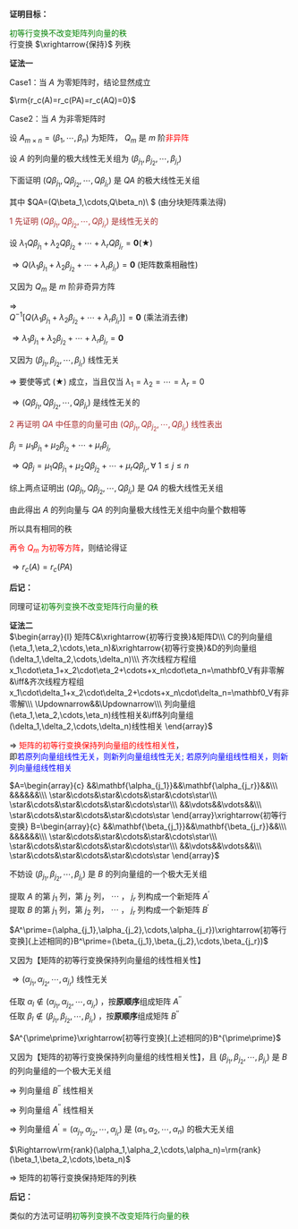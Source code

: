 **证明目标：**    
    
<font color=green>初等行变换不改变矩阵列向量的秩</font>    
行变换 $\xrightarrow{保持}$ 列秩    
    
**证法一**    
    
Case1：当 $A$ 为零矩阵时，结论显然成立    
    
 $\rm{r_c(A)=r_c(PA)=r_c(AQ)=0}$     
    
Case2：当 $A$ 为非零矩阵时    
    
设 $A_{m\times n}=(\beta_1,\cdots,\beta_n)$ 为矩阵， $Q_m$ 是 $m$ 阶<font color=red>非异阵</font>    
    
设 $A$ 的列向量的极大线性无关组为 $(\beta_{j_1},\beta_{j_2},\cdots,\beta_{j_r})$     
    
下面证明 $(Q\beta_{j_1},Q\beta_{j_2},\cdots,Q\beta_{j_r})$ 是 $QA$ 的极大线性无关组    
    
其中 $QA=(Q\beta_1,\cdots,Q\beta_n)\ $ (由分块矩阵乘法得)    
    
<font color=brown>1 先证明 $(Q\beta_{j_1},Q\beta_{j_2},\cdots,Q\beta_{j_r})$ 是线性无关的</font>    
    
设 $\lambda_1Q\beta_{j_1}+\lambda_2Q\beta_{j_2}+\cdots+\lambda_rQ\beta_{j_r}=\mathbf0(\bigstar)$     
    
 $\Rightarrow Q(\lambda_1\beta_{j_1}+\lambda_2\beta_{j_2}+\cdots+\lambda_r\beta_{j_r})=\mathbf0$  (矩阵数乘相融性)    
    
又因为 $Q_m$ 是 $m$ 阶非奇异方阵    
    
 $\Rightarrow$     
 $Q^{-1}[Q(\lambda_1\beta_{j_1}+\lambda_2\beta_{j_2}+\cdots+\lambda_r\beta_{j_r})]=\mathbf0$  (乘法消去律)    
    
 $\Rightarrow \lambda_1\beta_{j_1}+\lambda_2\beta_{j_2}+\cdots+\lambda_r\beta_{j_r}=\mathbf0$     
    
又因为 $(\beta_{j_1},\beta_{j_2},\cdots,\beta_{j_r})$ 线性无关    
    
 $\Rightarrow$ 要使等式 $(\bigstar)$ 成立，当且仅当 $\lambda_1=\lambda_2=\cdots=\lambda_r=0$     
    
 $\Rightarrow(Q\beta_{j_1},Q\beta_{j_2},\cdots,Q\beta_{j_r})$ 是线性无关的    
    
<font color=brown>2 再证明 $QA$ 中任意的向量可由 $(Q\beta_{j_1},Q\beta_{j_2},\cdots,Q\beta_{j_r})$ 线性表出</font>    
    
 $\beta_j=\mu_1\beta_{j_1}+\mu_2\beta_{j_2}+\cdots+\mu_r\beta_{j_r}$     
    
 $\Rightarrow Q\beta_j=\mu_1Q\beta_{j_1}+\mu_2Q\beta_{j_2}+\cdots+\mu_rQ\beta_{j_r},    
\forall\ 1\le j\le n$     
    
综上两点证明出 $(Q\beta_{j_1},Q\beta_{j_2},\cdots,Q\beta_{j_r})$ 是 $QA$ 的极大线性无关组    
    
由此得出 $A$ 的列向量与 $QA$ 的列向量极大线性无关组中向量个数相等    
    
所以具有相同的秩    
    
<font color=red>再令 $Q_m$ 为初等方阵</font>，则结论得证    
    
 $\Rightarrow r_c(A)=r_c(PA)$     
    
**后记：**    
    
同理可证<font color=green>初等列变换不改变矩阵行向量的秩</font>    
    
**证法二**    
 $\begin{array}{l}    
矩阵C&\xrightarrow{初等行变换}&矩阵D\\\     
C的列向量组(\eta_1,\eta_2,\cdots,\eta_n)&\xrightarrow{初等行变换}&D的列向量组(\delta_1,\delta_2,\cdots,\delta_n)\\\     
齐次线程方程组x_1\cdot\eta_1+x_2\cdot\eta_2+\cdots+x_n\cdot\eta_n=\mathbf0_V有非零解&\iff&齐次线程方程组x_1\cdot\delta_1+x_2\cdot\delta_2+\cdots+x_n\cdot\delta_n=\mathbf0_V有非零解\\\     
\Updownarrow&&\Updownarrow\\\     
列向量组(\eta_1,\eta_2,\cdots,\eta_n)线性相关&\iff&列向量组(\delta_1,\delta_2,\cdots,\delta_n)线性相关    
\end{array}$     
    
 $\Rightarrow$ <font color=red>矩阵的初等行变换保持列向量组的线性相关性</font>，    
即<font color=blue>若原列向量组线性无关，则新列向量组线性无关; 若原列向量组线性相关，则新列向量组线性相关</font>    
    
 $A=\begin{array}{c}    
&&\mathbf{\alpha_{j_1}}&&\mathbf{\alpha_{j_r}}&&\\\     
&&&&&&\\\     
\star&\cdots&\star&\cdots&\star&\cdots\star\\\    
\star&\cdots&\star&\cdots&\star&\cdots\star\\\     
&&\vdots&&\vdots&&\\\    
\star&\cdots&\star&\cdots&\star&\cdots\star    
\end{array}\xrightarrow{初等行变换}    
B=\begin{array}{c}    
&&\mathbf{\beta_{j_1}}&&\mathbf{\beta_{j_r}}&&\\\     
&&&&&&\\\     
\star&\cdots&\star&\cdots&\star&\cdots\star\\\     
\star&\cdots&\star&\cdots&\star&\cdots\star\\\     
&&\vdots&&\vdots&&\\\     
\star&\cdots&\star&\cdots&\star&\cdots\star    
\end{array}$     
    
不妨设 $(\beta_{j_1},\beta_{j_2},\cdots,\beta_{j_r})$ 是 $B$ 的列向量组的一个极大无关组    
    
提取 $A$ 的第 $j_1$ 列，第 $j_2$ 列， $\cdots$ ， $j_r$ 列构成一个新矩阵 $A^\prime$     
提取 $B$ 的第 $j_1$ 列，第 $j_2$ 列， $\cdots$ ， $j_r$ 列构成一个新矩阵 $B^\prime$     
    
 $A^\prime=(\alpha_{j_1},\alpha_{j_2},\cdots,\alpha_{j_r})\xrightarrow[初等行变换]{上述相同的}B^\prime=(\beta_{j_1},\beta_{j_2},\cdots,\beta_{j_r})$     
    
又因为【矩阵的初等行变换保持列向量组的线性相关性】    
    
 $\Rightarrow(\alpha_{j_1},\alpha_{j_2},\cdots,\alpha_{j_r})$ 线性无关    
    
任取 $\alpha_l\not\in(\alpha_{j_1},\alpha_{j_2},\cdots,\alpha_{j_r})$ ，按**原顺序**组成矩阵 $A^{\prime\prime}$     
任取 $\beta_l\not\in(\beta_{j_1},\beta_{j_2},\cdots,\beta_{j_r})$ ，按**原顺序**组成矩阵 $B^{\prime\prime}$     
    
 $A^{\prime\prime}\xrightarrow[初等行变换]{上述相同的}B^{\prime\prime}$     
    
又因为【矩阵的初等行变换保持列向量组的线性相关性】，且 $(\beta_{j_1},\beta_{j_2},\cdots,\beta_{j_r})$ 是 $B$ 的列向量组的一个极大无关组    
    
 $\Rightarrow$ 列向量组 $B^{\prime\prime}$ 线性相关    
    
 $\Rightarrow$ 列向量组 $A^{\prime\prime}$ 线性相关    
    
 $\Rightarrow$ 列向量组 $A^\prime=(\alpha_{j_1},\alpha_{j_2},\cdots,\alpha_{j_r})$ 是 $(\alpha_1,\alpha_2,\cdots,\alpha_n)$ 的极大无关组    
    
 $\Rightarrow\rm{rank}(\alpha_1,\alpha_2,\cdots,\alpha_n)=\rm{rank}(\beta_1,\beta_2,\cdots,\beta_n)$     
    
 $\Rightarrow$ 矩阵的初等行变换保持矩阵的列秩    
    
**后记：**    
    
类似的方法可证明<font color=green>初等列变换不改变矩阵行向量的秩</font>    
